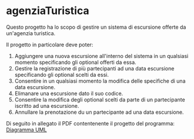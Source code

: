 # agenziaTuristica
Questo progetto ha lo scopo di gestire un sistema di escursione offerte da un'agenzia turistica.

Il progetto in particolare deve poter: 
1. Aggiungere una nuova escursione all'interno del sistema in un qualsiasi momento specificando gli optional offerti da essa.
2. Gestire la registrazione di più partecipanti ad una data escursione specificando gli optional scelti da essi.
3. Consentire in un qualsiasi momento la modifica delle specifiche di una data escursione.
4. Elimanare una escursione dato il suo codice.
5. Consentire la modifica degli optional scelti da parte di un partecipante iscritto ad una escursione.
6. Annullare la prenotazione du un partecipante ad una data escursione.

Di seguito in allegato il PDF contentenente il progetto del programma:
<a href="https://drive.google.com/file/d/1pmHH9yhMyklODu2NmbY4qUW1apMKYF7e/view?usp=sharing" target="_blank">Diagramma UML</a>
